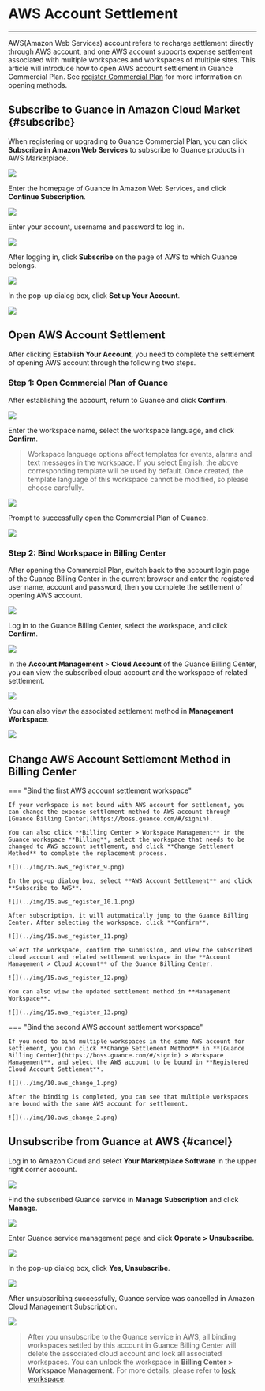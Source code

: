 # AWS Account Settlement
---

AWS(Amazon Web Services) account refers to recharge settlement directly through AWS account, and one AWS account supports expense settlement associated with multiple workspaces and workspaces of multiple sites. This article will introduce how to open AWS account settlement in Guance Commercial Plan. See [register Commercial Plan](../../billing/commercial-register.md) for more information on opening methods.

## Subscribe to Guance in Amazon Cloud Market {#subscribe}

When registering or upgrading to Guance Commercial Plan, you can click **Subscribe in Amazon Web Services** to subscribe to Guance products in AWS Marketplace.

![](../img/15.aws_register_4.png)

Enter the homepage of Guance in Amazon Web Services, and click **Continue Subscription**.

![](../img/8.space_4.png)

Enter your account, username and password to log in.

![](../img/8.space_5.png)

After logging in, click **Subscribe** on the page of AWS to which Guance belongs.

![](../img/8.space_8.png)

In the pop-up dialog box, click **Set up Your Account**.

![](../img/8.space_9.png)

## Open AWS Account Settlement

After clicking **Establish Your Account**, you need to complete the settlement of opening AWS account through the following two steps.

### Step 1: Open Commercial Plan of Guance

After establishing the account, return to Guance and click **Confirm**.

![](../img/15.aws_register_6.1.png)

Enter the workspace name, select the workspace language, and click **Confirm**.

> Workspace language options affect templates for events, alarms and text messages in the workspace. If you select English, the above corresponding template will be used by default. Once created, the template language of this workspace cannot be modified, so please choose carefully.

![](../img/15.aws_register_7.png)

Prompt to successfully open the Commercial Plan of Guance.

![](../img/15.aws_register_8.png)

### Step 2: Bind Workspace in Billing Center

After opening the Commercial Plan, switch back to the account login page of the Guance Billing Center in the current browser and enter the registered user name, account and password, then you complete the settlement of opening AWS account.

![](../img/15.aws_register_5.png)

Log in to the Guance Billing Center, select the workspace, and click **Confirm**.

![](../img/15.aws_register_11.png)

In the **Account Management** > **Cloud Account** of the Guance Billing Center, you can view the subscribed cloud account and the workspace of related settlement.

![](../img/15.aws_register_12.png)

You can also view the associated settlement method in **Management Workspace**.

![](../img/15.aws_register_13.png)

## Change AWS Account Settlement Method in Billing Center

=== "Bind the first AWS account settlement workspace"

    If your workspace is not bound with AWS account for settlement, you can change the expense settlement method to AWS account through [Guance Billing Center](https://boss.guance.com/#/signin).

    You can also click **Billing Center > Workspace Management** in the Guance workspace **Billing**, select the workspace that needs to be changed to AWS account settlement, and click **Change Settlement Method** to complete the replacement process.

    ![](../img/15.aws_register_9.png)

    In the pop-up dialog box, select **AWS Account Settlement** and click **Subscribe to AWS**.

    ![](../img/15.aws_register_10.1.png)

    After subscription, it will automatically jump to the Guance Billing Center. After selecting the workspace, click **Confirm**.

    ![](../img/15.aws_register_11.png)

    Select the workspace, confirm the submission, and view the subscribed cloud account and related settlement workspace in the **Account Management > Cloud Account** of the Guance Billing Center.

    ![](../img/15.aws_register_12.png)

    You can also view the updated settlement method in **Management Workspace**.

    ![](../img/15.aws_register_13.png)

=== "Bind the second AWS account settlement workspace"

    If you need to bind multiple workspaces in the same AWS account for settlement, you can click **Change Settlement Method** in **[Guance Billing Center](https://boss.guance.com/#/signin) > Workspace Management**, and select the AWS account to be bound in **Registered Cloud Account Settlement**.

    ![](../img/10.aws_change_1.png)

    After the binding is completed, you can see that multiple workspaces are bound with the same AWS account for settlement.

    ![](../img/10.aws_change_2.png)

## Unsubscribe from Guance at AWS {#cancel}

Log in to Amazon Cloud and select **Your Marketplace Software** in the upper right corner account.

![](../img/8.space_13.png)

Find the subscribed Guance service in **Manage Subscription** and click **Manage**.

![](../img/8.space_14.png)

Enter Guance service management page and click **Operate > Unsubscribe**.

![](../img/8.space_15.png)

In the pop-up dialog box, click **Yes, Unsubscribe**.

![](../img/8.space_16.png)

After unsubscribing successfully, Guance service was cancelled in Amazon Cloud Management Subscription.

![](../img/8.space_17.png)

> After you unsubscribe to the Guance service in AWS, all binding workspaces settled by this account in Guance Billing Center will delete the associated cloud account and lock all associated workspaces. You can unlock the workspace in **Billing Center > Workspace Management**. For more details, please refer to [lock workspace](../cost-center/workspace-management.md#lock).



